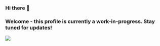 ### Hi there 👋

### Welcome - this profile is currently a work-in-progress. Stay tuned for updates!

![](https://visitor-badge.glitch.me/badge?page_id=wilson-leland.wilson-leland)

<!--
**wilson-leland/wilson-leland** is a ✨ _special_ ✨ repository because its `README.md` (this file) appears on your GitHub profile.

Here are some ideas to get you started:

- 🔭 I’m currently working on ...
- 🌱 I’m currently learning ...
- 👯 I’m looking to collaborate on ...
- 🤔 I’m looking for help with ...
- 💬 Ask me about ...
- 📫 How to reach me: ...
- 😄 Pronouns: ...
- ⚡ Fun fact: ...
-->
